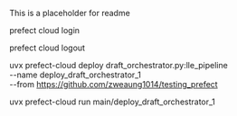 This is a placeholder for readme

prefect cloud login

prefect cloud logout

uvx prefect-cloud deploy draft_orchestrator.py:lle_pipeline \
  --name deploy_draft_orchestrator_1 \
  --from https://github.com/zweaung1014/testing_prefect

uvx prefect-cloud run main/deploy_draft_orchestrator_1
